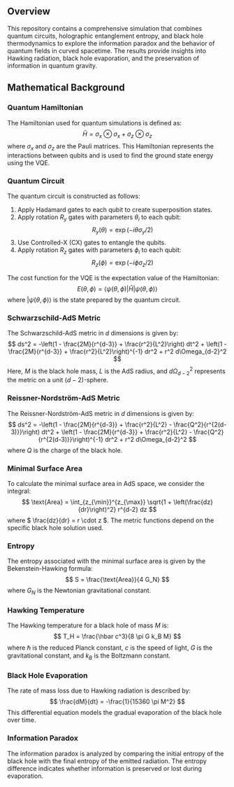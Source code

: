 ## Overview

This repository contains a comprehensive simulation that combines quantum circuits, holographic entanglement entropy, and black hole thermodynamics to explore the information paradox and the behavior of quantum fields in curved spacetime. The results provide insights into Hawking radiation, black hole evaporation, and the preservation of information in quantum gravity.

## Mathematical Background

### Quantum Hamiltonian

The Hamiltonian used for quantum simulations is defined as:
$$ \hat{H} = \sigma_x \otimes \sigma_x + \sigma_z \otimes \sigma_z $$
where $\sigma_x$ and $\sigma_z$ are the Pauli matrices. This Hamiltonian represents the interactions between qubits and is used to find the ground state energy using the VQE.

### Quantum Circuit

The quantum circuit is constructed as follows:
1. Apply Hadamard gates to each qubit to create superposition states.
2. Apply rotation $R_y$ gates with parameters $\theta_i$ to each qubit:
   $$ R_y(\theta) = \exp(-i \theta \sigma_y / 2) $$
3. Use Controlled-X (CX) gates to entangle the qubits.
4. Apply rotation $R_z$ gates with parameters $\phi_i$ to each qubit:
   $$ R_z(\phi) = \exp(-i \phi \sigma_z / 2) $$

The cost function for the VQE is the expectation value of the Hamiltonian:
$$ E(\theta, \phi) = \langle \psi(\theta, \phi) | \hat{H} | \psi(\theta, \phi) \rangle $$
where $| \psi(\theta, \phi) \rangle$ is the state prepared by the quantum circuit.

### Schwarzschild-AdS Metric

The Schwarzschild-AdS metric in $d$ dimensions is given by:
$$ ds^2 = -\left(1 - \frac{2M}{r^{d-3}} + \frac{r^2}{L^2}\right) dt^2 + \left(1 - \frac{2M}{r^{d-3}} + \frac{r^2}{L^2}\right)^{-1} dr^2 + r^2 d\Omega_{d-2}^2 $$
Here, $M$ is the black hole mass, $L$ is the AdS radius, and $d\Omega_{d-2}^2$ represents the metric on a unit $(d-2)$-sphere.

### Reissner-Nordström-AdS Metric

The Reissner-Nordström-AdS metric in $d$ dimensions is given by:
$$ ds^2 = -\left(1 - \frac{2M}{r^{d-3}} + \frac{r^2}{L^2} - \frac{Q^2}{r^{2(d-3)}}\right) dt^2 + \left(1 - \frac{2M}{r^{d-3}} + \frac{r^2}{L^2} - \frac{Q^2}{r^{2(d-3)}}\right)^{-1} dr^2 + r^2 d\Omega_{d-2}^2 $$
where $Q$ is the charge of the black hole.

### Minimal Surface Area

To calculate the minimal surface area in AdS space, we consider the integral:
$$ \text{Area} = \int_{z_{\min}}^{z_{\max}} \sqrt{1 + \left(\frac{dz}{dr}\right)^2} r^{d-2} dz $$
where $ \frac{dz}{dr} = r \cdot z $. The metric functions depend on the specific black hole solution used.

### Entropy

The entropy associated with the minimal surface area is given by the Bekenstein-Hawking formula:
$$ S = \frac{\text{Area}}{4 G_N} $$
where $G_N$ is the Newtonian gravitational constant.

### Hawking Temperature

The Hawking temperature for a black hole of mass $M$ is:
$$ T_H = \frac{\hbar c^3}{8 \pi G k_B M} $$
where $\hbar$ is the reduced Planck constant, $c$ is the speed of light, $G$ is the gravitational constant, and $k_B$ is the Boltzmann constant.

### Black Hole Evaporation

The rate of mass loss due to Hawking radiation is described by:
$$ \frac{dM}{dt} = -\frac{1}{15360 \pi M^2} $$
This differential equation models the gradual evaporation of the black hole over time.

### Information Paradox

The information paradox is analyzed by comparing the initial entropy of the black hole with the final entropy of the emitted radiation. The entropy difference indicates whether information is preserved or lost during evaporation.

